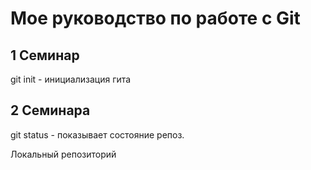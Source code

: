 # Мое руководство по работе с Git
## 1 Семинар
git init - инициализация гита


## 2 Семинара

git status - показывает состояние репоз.

Локальный репозиторий